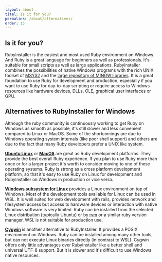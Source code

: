 ```yaml
---
layout: about
titel: Is it for you?
permalink: /about/alternatives/
order: 15
---
```

## Is it for you?

RubyInstaller is the easiest and most used Ruby environment on Windows.
And Ruby is a great language for beginners as well as professionals.
It's suitable for small scripts as well as large applications.
RubyInstaller combines the possibilities of native Windows programs with the rich UNIX toolset of [MSYS2](http://www.msys2.org) and the [large repository of MINGW libraries](https://github.com/Alexpux/MINGW-packages).
It is a great foundation to use Ruby for development and production, especially if you want to use Ruby for day-to-day scripting or require access to Windows resources like hardware devices, DLLs, OLE, graphical user interfaces or GPU.

## Alternatives to RubyInstaller for Windows

Although the ruby community is continuously working to get Ruby on Windows as smooth as possible, it's still slower and less convenient compared to Linux or MacOS.
Some of the shortcomings are due to Windows operating system internals (like poor shell support) and others are due to the fact that many Ruby developers prefer a UNIX like system.

[**Ubuntu Linux**](https://ubuntu.com) or [**MacOS**](https://www.apple.com/de/macos/what-is/) are great as Ruby development platforms.
They provide the best overall Ruby experience.
If you plan to use Ruby more than once or for a larger project it's worth to consider moving to one of these operating systems.
Ruby is strong as a cross platform development platform, so that it's easy to use Ruby on Linux for development and RubyInstaller on Windows in production or vice versa.

[**Windows subsystem for Linux**](https://docs.microsoft.com/de-de/windows/wsl/about) provides a Linux environment on top of Windows.
Most of the development tools available for Linux can be used in WSL.
It is well suited for web development with rails, provides network and filesystem access but access to hardware devices or interaction with native Windows software is very limited.
Ruby can be installed from the selected Linux distribution (typically Ubuntu) or by [rvm](https://rvm.io) or a similar ruby version manager.
WSL is not suitable for production use.

[**Cygwin**](https://www.cygwin.com/) is another alternative to RubyInstaller.
It provides a POSIX environment on Windows.
Ruby can be installed among many other tools, but can not execute Linux binaries directly (in contrast to WSL).
Cygwin offers only little advantages over RubyInstaller like a better shell and universal UTF-8 support.
But it is slower and it's difficult to use Windows native resources.
